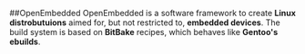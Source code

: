 ##OpenEmbedded
OpenEmbedded is a software framework to create **Linux distrobutuions** aimed for, but not restricted to, **embedded devices**. The build system is based on **BitBake** recipes, which behaves like **Gentoo's ebuilds**.
